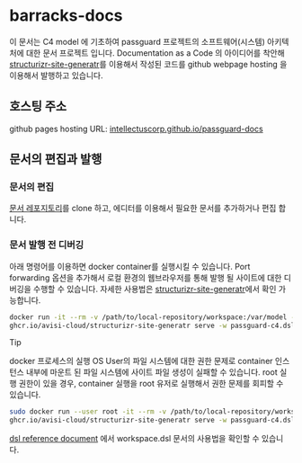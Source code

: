 # barracks-docs

이 문서는 C4 model 에 기초하여 passguard 프로젝트의 소프트웨어(시스템) 아키텍처에 대한 문서 프로젝트 입니다.
Documentation as a Code 의 아이디어를 착안해 [structurizr-site-generatr](https://github.com/avisi-cloud/structurizr-site-generatr)를 이용해서 작성된 코드를 github webpage hosting 을 이용해서 발행하고 있습니다.

## 호스팅 주소
github pages hosting URL: [intellectuscorp.github.io/passguard-docs](https://intellectuscorp.github.io/passguard-docs/master/)

## 문서의 편집과 발행

### 문서의 편집
[문서 레포지토리](./)를 clone 하고, 에디터를 이용해서 필요한 문서를 추가하거나 편집 합니다.

### 문서 발행 전 디버깅
아래 명령어를 이용하면 docker container를 실행시킬 수 있습니다. Port forwarding 옵션을 추가해서 로컬 환경의 웹브라우저를 통해 발행 될 사이트에 대한 디버깅을 수행할 수 있습니다. 자세한 사용법은 [structurizr-site-generatr](https://github.com/avisi-cloud/structurizr-site-generatr)에서 확인 가능합니다.

```bash
docker run -it --rm -v /path/to/local-repository/workspace:/var/model -p 8080:8080 \
ghcr.io/avisi-cloud/structurizr-site-generatr serve -w passguard-c4.dsl --assets-dir docs/assets
```
> [!TIP]
> docker 프로세스의 실행 OS User의 파일 시스템에 대한 권한 문제로 container 인스턴스 내부에 마운트 된 파일 시스템에 사이트 파일 생성이 실패할 수 있습니다.
> root 실행 권한이 있을 경우,  container 실행을 root 유저로 실행해서 권한 문제를 회피할 수 있습니다.
> ```bash
> sudo docker run --user root -it --rm -v /path/to/local-repository/workspace:/var/model -p 8080:8080 \
> ghcr.io/avisi-cloud/structurizr-site-generatr serve -w passguard-c4.dsl --assets-dir docs/assets
> ```

[dsl reference document](https://github.com/structurizr/dsl/blob/master/docs/language-reference.md) 에서 workspace.dsl 문서의 사용법을 확인할 수 있습니다.


